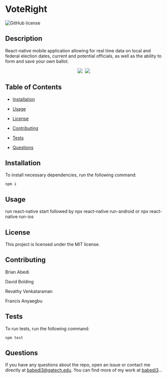 # VoteRight
![GitHub license](https://img.shields.io/badge/license-MIT-blue.svg)

## Description

React-native mobile application allowing for real time data on local and federal election dates, current and potential officials, as well as the ability to form and save your own ballot.

<p align="center">
  <kbd>
<img src="assets/CurrentAppTest.gif"></img>
<img src="assets/voterightwireframe.gif"></img>
  </kbd>
</p>

## Table of Contents 

* [Installation](#installation)

* [Usage](#usage)

* [License](#license)

* [Contributing](#contributing)

* [Tests](#tests)

* [Questions](#questions)

## Installation

To install necessary dependencies, run the following command:

```
npm i
```

## Usage

run react-native start followed by npx react-native run-android or npx react-native run-ios

## License

This project is licensed under the MIT license.
  
## Contributing

Brian Abedi

David Bolding

Revathy Venkataraman

Francis Anyaegbu

## Tests

To run tests, run the following command:

```
npm test
```

## Questions

If you have any questions about the repo, open an issue or contact me directly at babedi3@gatech.edu. You can find more of my work at [babedi3](https://github.com/babedi3/)...
